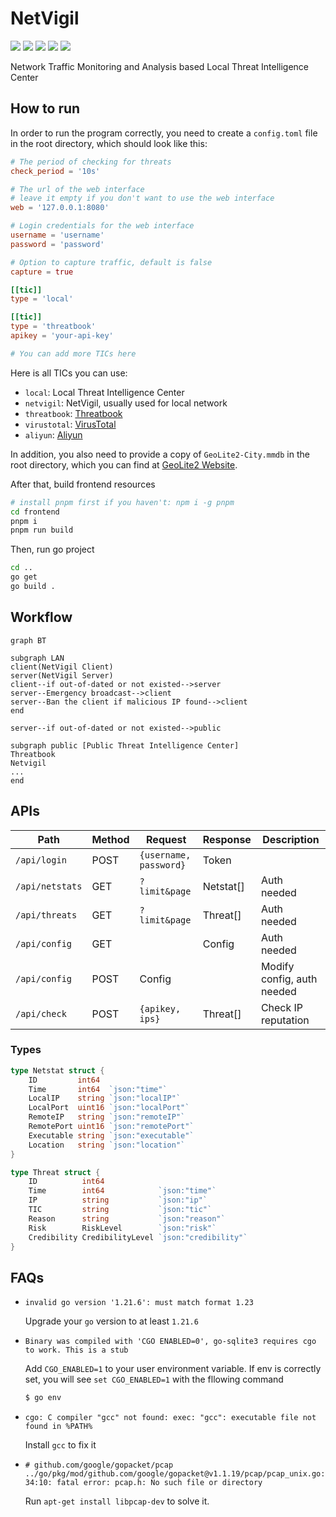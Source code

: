 # NetVigil

![](https://img.shields.io/badge/Go-blue)
![](https://img.shields.io/badge/SQLite-blue)
![](https://img.shields.io/badge/Vue-green)
![](https://img.shields.io/badge/ElementPlus-blue)
![](https://img.shields.io/badge/ECharts-darkred)

Network Traffic Monitoring and Analysis based Local Threat Intelligence Center

## How to run

In order to run the program correctly, you need to create a `config.toml` file in the root directory, which should look like this:

```toml
# The period of checking for threats
check_period = '10s'

# The url of the web interface
# leave it empty if you don't want to use the web interface
web = '127.0.0.1:8080'

# Login credentials for the web interface
username = 'username'
password = 'password'

# Option to capture traffic, default is false
capture = true

[[tic]]
type = 'local'

[[tic]]
type = 'threatbook'
apikey = 'your-api-key'

# You can add more TICs here
```

Here is all TICs you can use:

- `local`: Local Threat Intelligence Center
- `netvigil`: NetVigil, usually used for local network
- `threatbook`: [Threatbook](https://x.threatbook.cn/)
- `virustotal`: [VirusTotal](https://www.virustotal.com/)
- `aliyun`: [Aliyun](https://www.aliyun.com/)

In addition, you also need to provide a copy of `GeoLite2-City.mmdb` in the root directory, which you can find at [GeoLite2 Website](https://dev.maxmind.com/geoip/geolite2-free-geolocation-data).

After that, build frontend resources

```bash
# install pnpm first if you haven't: npm i -g pnpm
cd frontend
pnpm i
pnpm run build
```

Then, run go project

```bash
cd ..
go get
go build .
```

## Workflow

```mermaid
graph BT

subgraph LAN
client(NetVigil Client)
server(NetVigil Server)
client--if out-of-dated or not existed-->server
server--Emergency broadcast-->client
server--Ban the client if malicious IP found-->client
end

server--if out-of-dated or not existed-->public

subgraph public [Public Threat Intelligence Center]
Threatbook
Netvigil
...
end
```

## APIs

| Path            | Method | Request                | Response  | Description                |
| --------------- | ------ | ---------------------- | --------- | -------------------------- |
| `/api/login`    | POST   | `{username, password}` | Token     |                            |
| `/api/netstats` | GET    | `?limit&page`          | Netstat[] | Auth needed                |
| `/api/threats`  | GET    | `?limit&page`          | Threat[]  | Auth needed                |
| `/api/config`   | GET    |                        | Config    | Auth needed                |
| `/api/config`   | POST   | Config                 |           | Modify config, auth needed |
| `/api/check`    | POST   | `{apikey, ips}`        | Threat[]  | Check IP reputation        |

### Types

```go
type Netstat struct {
	ID         int64
	Time       int64  `json:"time"`
	LocalIP    string `json:"localIP"`
	LocalPort  uint16 `json:"localPort"`
	RemoteIP   string `json:"remoteIP"`
	RemotePort uint16 `json:"remotePort"`
	Executable string `json:"executable"`
	Location   string `json:"location"`
}
```

```go
type Threat struct {
	ID          int64
	Time        int64            `json:"time"`
	IP          string           `json:"ip"`
	TIC         string           `json:"tic"`
	Reason      string           `json:"reason"`
	Risk        RiskLevel        `json:"risk"`
	Credibility CredibilityLevel `json:"credibility"`
}
```

## FAQs

- `invalid go version '1.21.6': must match format 1.23`

  Upgrade your `go` version to at least `1.21.6`

- `Binary was compiled with 'CGO ENABLED=0', go-sqlite3 requires cgo to work. This is a stub`

  Add `CGO_ENABLED=1` to your user environment variable. If env is correctly set, you will see `set CGO_ENABLED=1` with the fllowing command

  ```bash
  $ go env
  ```

- `cgo: C compiler "gcc" not found: exec: "gcc": executable file not found in %PATH%`

  Install `gcc` to fix it

- `# github.com/google/gopacket/pcap`
  `../go/pkg/mod/github.com/google/gopacket@v1.1.19/pcap/pcap_unix.go:34:10: fatal error: pcap.h: No such file or directory`

  Run `apt-get install libpcap-dev` to solve it.

